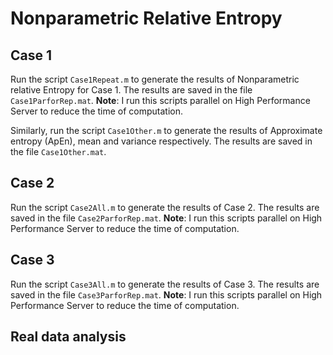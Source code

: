 # Nonparametric Relative Entropy

## Case 1

Run the script `Case1Repeat.m` to generate the results of Nonparametric relative Entropy for Case 1. The results are saved in the file `Case1ParforRep.mat`. **Note**: I run this scripts parallel on High Performance Server to reduce the time of computation.

Similarly, run the script `Case1Other.m` to generate the results of Approximate entropy (ApEn), mean and variance respectively. The results are saved in the file `Case1Other.mat`.

## Case 2

Run the script `Case2All.m` to generate the results of Case 2. The results are saved in the file `Case2ParforRep.mat`. **Note**: I run this scripts parallel on High Performance Server to reduce the time of computation.

## Case 3

Run the script `Case3All.m` to generate the results of Case 3. The results are saved in the file `Case3ParforRep.mat`. **Note**: I run this scripts parallel on High Performance Server to reduce the time of computation.

## Real data analysis
